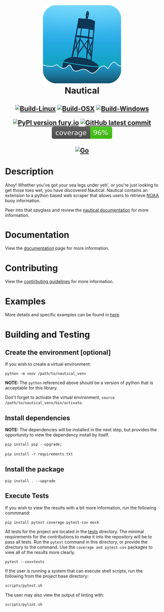 <h1 align="center">
  <a href="https://github.com/barbacbd/nautical">
    <img src="https://raw.githubusercontent.com/barbacbd/nautical/master/.images/buoy.jpg" width="256" height="256" border-radius="50%" >
  </a>
  <br>Nautical</br>
</h1>

<h2 align="center">
  
[![Build-Linux](https://github.com/barbacbd/nautical/actions/workflows/python-app-linux.yml/badge.svg)](https://github.com/barbacbd/nautical/actions/workflows/python-app-linux.yml) [![Build-OSX](https://github.com/barbacbd/nautical/actions/workflows/python-app-osx.yml/badge.svg)](https://github.com/barbacbd/nautical/actions/workflows/python-app-osx.yml) [![Build-Windows](https://github.com/barbacbd/nautical/actions/workflows/python-app-windows.yml/badge.svg)](https://github.com/barbacbd/nautical/actions/workflows/python-app-windows.yml)

[![PyPI version fury.io](https://badge.fury.io/py/nautical.svg)](https://pypi.python.org/pypi/nautical/) [![GitHub latest commit](https://badgen.net/github/last-commit/barbacbd/nautical)](https://github.com/barbacbd/nautical/commit/) ![Code Coverage](https://raw.githubusercontent.com/barbacbd/nautical/master/.cov/coverage-badge.svg)

[![Go](https://github.com/barbacbd/nautical/actions/workflows/go.yml/badge.svg)](https://github.com/barbacbd/nautical/actions/workflows/go.yml)

# Description

Ahoy! Whether you've got your sea legs under yeh', or you're just looking to get those toes wet, you have discovered Nautical. Nautical contains an extension to a python based web scraper that
allows users to retrieve [NOAA](https://www.ndbc.noaa.gov/) buoy information. 

Peer into that spyglass and review the [nautical documentation](https://barbacbd.github.io/nautical/build/html/index.html) for more information.


# Documentation

View the [documentation](https://github.com/barbacbd/nautical/blob/master/user/docs/Documentation.md) page for more information.

# Contributing

View the [contirbuting guidelines](https://github.com/barbacbd/nautical/blob/master/user/docs/Contributing.md) for more information.

# Examples

More details and specific examples can be found in [here](https://github.com/barbacbd/nautical/blob/master/user/docs/). 

# Building and Testing

## Create the environment [optional]

If you wish to create a virtual environment:

```
python -m venv /path/to/nautical_venv
```

**NOTE:** The `python` referenced above should be a version of python that is acceptable for this library.

Don't forget to activate the virtual environment, `source /path/to/nautical_venv/bin/activate`.

## Install dependencies

**NOTE:** The dependencies will be installed in the next step, but provides the opportunity to view
the dependency install by itself.

```
pip install pip --upgrade;

pip install -r requirements.txt
```

## Install the package

```
pip install . --upgrade
```

## Execute Tests

If you wish to view the results with a bit more information, run the following commmand:

```
pip install pytest coverage pytest-cov mock
```

All tests for the project are located in the [tests](https://github.com/barbacbd/nautical/blob/master/tests)  directory.
The minimal requirements for the contributions to make it into the repository will be to pass all tests.
Run the `pytest` command in this directory, or provide the directory to the
command. Use the `coverage and pytest-cov` packages to view all of the results more clearly.

```
pytest --cov=tests
```

If the user is running a system that can execute shell scripts, run the following from the project base directory:

```bash
scripts/pytest.sh
```

The user may also view the output of linting with:

```bash
scripts/pylint.sh
```

